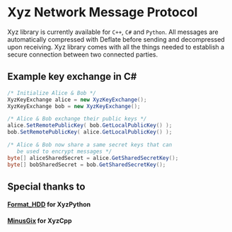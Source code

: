 # Xyz Network Message Protocol
Xyz library is currently available for `C++`, `C#` and `Python`.
All messages are automatically compressed with Deflate before sending and decompressed upon receiving. 
Xyz library comes with all the things needed to establish a secure connection between two connected parties. 

## Example key exchange in C#
```csharp
/* Initialize Alice & Bob */
XyzKeyExchange alice = new XyzKeyExchange();
XyzKeyExchange bob = new XyzKeyExchange();

/* Alice & Bob exchange their public keys */
alice.SetRemotePublicKey( bob.GetLocalPublicKey() );
bob.SetRemotePublicKey( alice.GetLocalPublicKey() );

/* Alice & Bob now share a same secret keys that can 
   be used to encrypt messages */
byte[] aliceSharedSecret = alice.GetSharedSecretKey();
byte[] bobSharedSecret = bob.GetSharedSecretKey();
```

## Special thanks to
#### [Format_HDD](https://github.com/FormatHDD) for XyzPython
#### [MinusGix](https://github.com/MinusGix) for XyzCpp
